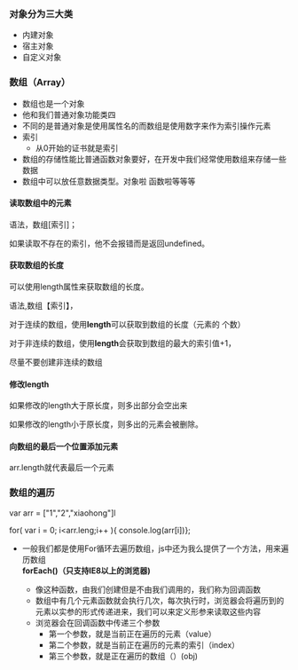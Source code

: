 ### 对象分为三大类

* 内建对象
* 宿主对象
* 自定义对象

### 数组（Array）

* 数组也是一个对象
* 他和我们普通对象功能类四
* 不同的是普通对象是使用属性名的而数组是使用数字来作为索引操作元素
* 索引
  * 从0开始的证书就是索引
* 数组的存储性能比普通函数对象要好，在开发中我们经常使用数组来存储一些数据
* 数组中可以放任意数据类型。对象啦 函数啦等等等

#### 读取数组中的元素

语法，数组\[索引\]；

如果读取不存在的索引，他不会报错而是返回undefined。

#### 获取数组的长度

可以使用length属性来获取数组的长度。

语法,数组【索引】，

对于连续的数组，使用**length**可以获取到数组的长度（元素的 个数）

对于非连续的数组，使用**length**会获取到数组的最大的索引值+1，

尽量不要创建非连续的数组

#### 修改length

如果修改的length大于原长度，则多出部分会空出来

如果修改的length小于原长度，则多出的元素会被删除。

#### 向数组的最后一个位置添加元素

arr.length就代表最后一个元素

### 数组的遍历

var arr = \["1","2","xiaohong"\]l

for\( var i = 0; i&lt;arr.leng;i++ \){  console.log\(arr\[i\]\)};

* 一般我们都是使用For循环去遍历数组，js中还为我么提供了一个方法，用来遍历数组  
  **forEach\(\)（只支持IE8以上的浏览器\)**

  * 像这种函数，由我们创建但是不由我们调用的，我们称为回调函数
  * 数组中有几个元素函数就会执行几次，每次执行时，浏览器会将遍历到的元素以实参的形式传递进来，我们可以来定义形参来读取这些内容
  * 浏览器会在回调函数中传递三个参数
    * 第一个参数，就是当前正在遍历的元素（value）
    * 第二个参数，就是当前正在遍历的元素的索引（index）
    * 第三个参数，就是正在遍历的数组（）\(obj\)



